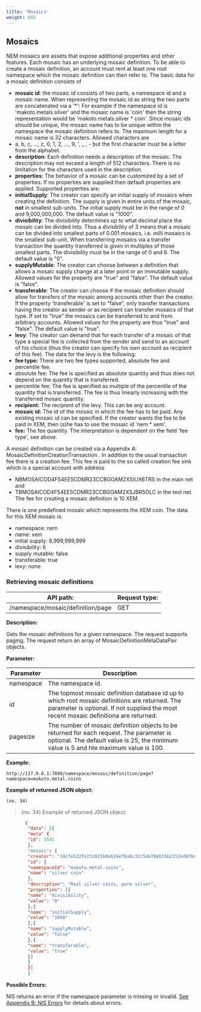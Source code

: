 ```yaml
---
title: 'Mosaics'
weight: 602
---
```


 
## Mosaics 
 NEM mosaics are assets that expose additional properties and other features. Each mosaic has an underlying mosaic definition. To be able to create a mosaic definition, an account must rent at least one root namespace which the mosaic definition can then refer to. The basic data for a mosaic definition consists of
* **mosaic id**: the mosaic id consists of two parts, a namespace id and a mosaic name. When representing the mosaic id as string the two parts are concatenated via a '*': For example if the namespace id is 'makoto.metals.silver' and the mosaic name is 'coin' then the string representation would be 'makoto.metals.silver * coin'. Since mosaic ids should be unique, the mosaic name has to be unique within the namespace the mosaic definition refers to. The maximum length for a mosaic name is 32 characters. Allowed characters are
* a, b, c, ..., z, 0, 1, 2, ..., 9, ', _ , - but the first character must be a letter from the alphabet.
* **description**: Each definition needs a description of the mosaic. The description may not exceed a length of 512 characters. There is no limitation for the characters used in the description.
* **properties**: The behavior of a mosaic can be customized by a set of properties. If no properties are supplied then default properties are applied. Supported properties are:
* **initialSupply**: The creator can specify an initial supply of mosaics when creating the definition. The supply is given in entire units of the mosaic, **not** in smallest sub-units. The initial supply must be in the range of 0 and 9,000,000,000. The default value is "1000".
* **divisibility**: The divisibility determines up to what decimal place the mosaic can be divided into. Thus a divisibility of 3 means that a mosaic can be divided into smallest parts of 0.001 mosaics, i.e. milli mosaics is the smallest sub-unit. When transferring mosaics via a transfer transaction the quantity transferred is given in multiples of those smallest parts. The divisibility must be in the range of 0 and 6. The default value is "0".
* **supplyMutable**: The creator can choose between a definition that allows a mosaic supply change at a later point or an immutable supply. Allowed values for the property are "true" and "false". The default value is "false".
* **transferable**: The creator can choose if the mosaic definition should allow for transfers of the mosaic among accounts other than the creator. If the property 'transferable' is set to "false", only transfer transactions having the creator as sender or as recipient can transfer mosaics of that type. If set to "true" the mosaics can be transferred to and from arbitrary accounts. Allowed values for the property are thus "true" and "false". The default value is "true".
* **levy**: The creator can demand that for each transfer of a mosaic of that type a special fee is collected from the sender and send to an account of his choice (thus the creator can specify his own account as recipient of this fee). The data for the levy is the following:
* **fee type:** There are two fee types supported, absolute fee and percentile fee.
* absolute fee: The fee is specified as absolute quantity and thus does not depend on the quantity that is transferred.
* percentile fee: The fee is specified as multiple of the percentile of the quantity that is transferred. The fee is thus linearly increasing with the transferred mosaic quantity.
* **recipient:** The recipient of the levy. This can be any account.
* **mosaic id:** The id of the mosaic in which the fee has to be paid. Any existing mosaic id can be specified. If the creator wants the fee to be paid in XEM, then (s)he has to use the mosaic id 'nem * xem'.
* **fee:** The fee quantity. The interpretation is dependent on the field 'fee type', see above. 

 
 A mosaic definition can be created via a Appendix A: MosaicDefinitionCreationTransaction . In addition to the usual transaction fee there is a creation fee. This fee is paid to the so called creation fee sink which is a special account with address
* NBMOSAICOD4F54EE5CDMR23CCBGOAM2XSIUX6TRS in the main net and
* TBMOSAICOD4F54EE5CDMR23CCBGOAM2XSJBR5OLC in the test net. The fee for creating a mosaic definition is 10 XEM. 

 
There is one predefined mosaic which represents the XEM coin. The data for this XEM mosaic is:
* namespace: nem
* name: xem
* initial supply: 8,999,999,999
* divisibility: 6
* supply mutable: false
* transferable: true
* levy: none 

 
### Retrieving mosaic definitions 
| API path: | Request type:  |
|------|------|
| /namespace/mosaic/definition/page | GET|

 
**Description:**
 
Gets the mosaic definitions for a given namespace. The request supports paging. The request return an array of MosaicDefinitionMetaDataPair objects.

 
**Parameter:**
 

| Parameter | Description |
|------|------|
|  namespace   |  The namespace id.   |
|  id   |  The topmost mosaic definition database id up to which root mosaic definitions are returned. The parameter is optional. If not supplied the most recent mosaic definitiona are returned.   |
|  pagesize   |  The number of mosaic definition objects to be returned for each request. The parameter is optional. The default value is 25, the minimum value is 5 and hte maximum value is 100.   |

 
**Example:**
 
`http://127.0.0.1:7890/namespace/mosaic/definition/page?namespace=makoto.metal.coins `
 
**Example of returned JSON object:**

`(no. 34) `

>    (no. 34) Example of returned JSON object:

 
```json
       {
        "data": [{
        "meta" {
        "id": 3541
        },
        "mosaic": {
        "creator": "10cfe522fe23c015b8ab24ef6a0c32c5de78eb55b2152ed07b6a092121187100",
        "id": {
        "namespaceId": "makoto.metal.coins",
        "name": "silver coin"
        },
        "description": "Real silver coins, pure silver",
        "properties": [{
        "name": "divisibility",
        "value": "0"
        },{
        "name": "initialSupply",
        "value": "1000"
        },{
        "name": "supplyMutable",
        "value": "false"
        },{
        "name": "transferable",
        "value": "true"
        }]
        }
        }]
        }
``` 
**Possible Errors:**
 
NIS returns an error if the namespace parameter is missing or invalid. [See Appendix B: NIS Errors](#appendix-b-nis-errors) for details about errors. 

 
